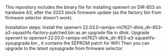This repository includes the binary file for installing openwrt on DIR-853 on hardware A3, after the 2023 stock firmware update (as the factory bin from firmware selector doesn't work).

Installation steps:
Install the openwrt-22.03.0-ramips-mt7621-dlink_dir-853-a3-squashfs-factory-patched.bin as an upgrade file in dlink.
Upgrade openwrt to openwrt-22.03.0-ramips-mt7621-dlink_dir-853-a3-squashfs-sysupgrade.bin , it contains the EEPROM patch for WiFi
Then you can upgrade to the latest sysupgrade from firmware selector.
